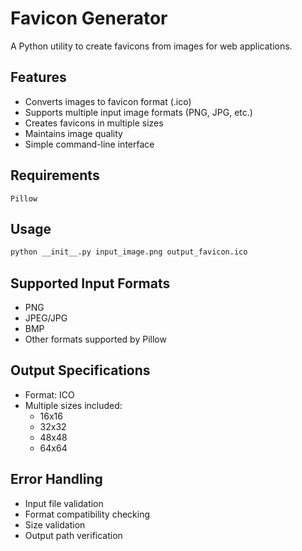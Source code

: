 # Favicon Generator

A Python utility to create favicons from images for web applications.

## Features

- Converts images to favicon format (.ico)
- Supports multiple input image formats (PNG, JPG, etc.)
- Creates favicons in multiple sizes
- Maintains image quality
- Simple command-line interface

## Requirements

```
Pillow
```

## Usage

```bash
python __init__.py input_image.png output_favicon.ico
```

## Supported Input Formats

- PNG
- JPEG/JPG
- BMP
- Other formats supported by Pillow

## Output Specifications

- Format: ICO
- Multiple sizes included:
  - 16x16
  - 32x32
  - 48x48
  - 64x64

## Error Handling

- Input file validation
- Format compatibility checking
- Size validation
- Output path verification